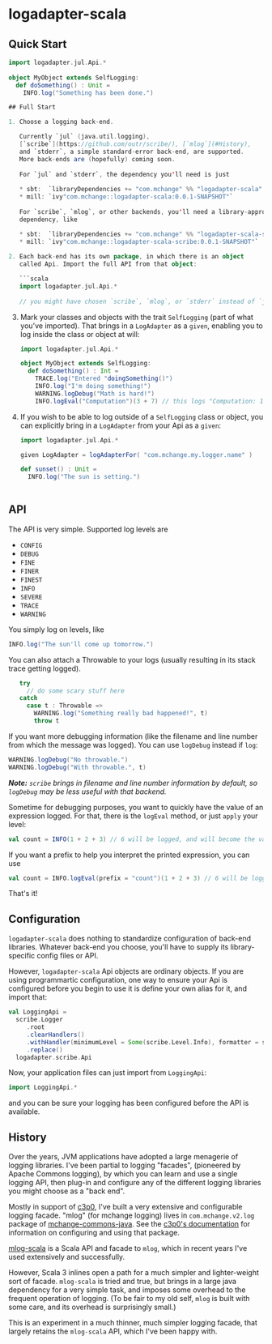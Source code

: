 # logadapter-scala

## Quick Start

```scala
import logadapter.jul.Api.*
   
object MyObject extends SelfLogging:
  def doSomething() : Unit =
    INFO.log("Something has been done.")

## Full Start

1. Choose a logging back-end. 

   Currently `jul` (java.util.logging),
   [`scribe`](https://github.com/outr/scribe/), [`mlog`](#History),
   and `stderr`, a simple standard-error back-end, are supported.
   More back-ends are (hopefully) coming soon.
   
   For `jul` and `stderr`, the dependency you'll need is just
   
   * sbt:  `libraryDependencies += "com.mchange" %% "logadapter-scala" % "<version>"`
   * mill: `ivy"com.mchange::logadapter-scala:0.0.1-SNAPSHOT"`
   
   For `scribe`, `mlog`, or other backends, you'll need a library-appropriate
   dependency, like

   * sbt:  `libraryDependencies += "com.mchange" %% "logadapter-scala-scribe" % "<version>"`
   * mill: `ivy"com.mchange::logadapter-scala-scribe:0.0.1-SNAPSHOT"`
   
2. Each back-end has its own package, in which there is an object
   called Api. Import the full API from that object:

   ```scala
   import logadapter.jul.Api.*
   
   // you might have chosen `scribe`, `mlog`, or `stderr` instead of `jul`
   ```

3. Mark your classes and objects with the trait `SelfLogging`
   (part of what you've imported). That brings in a `LogAdapter`
   as a `given`, enabling you to log inside the class or object
   at will:
   
   ```scala
   import logadapter.jul.Api.*
   
   object MyObject extends SelfLogging:
     def doSomething() : Int =
       TRACE.log("Entered "doingSomething()")
       INFO.log("I'm doing something!")
       WARNING.logDebug("Math is hard!")
       INFO.logEval("Computation")(3 + 7) // this logs "Computation: 10" and evaluate to 10
   ```

4. If you wish to be able to log outside of a `SelfLogging` class or object,
   you can explicitly bring in a `LogAdapter` from your Api as a `given`:
   
   ```scala
   import logadapter.jul.Api.*
   
   given LogAdapter = logAdapterFor( "com.mchange.my.logger.name" )
   
   def sunset() : Unit =
     INFO.log("The sun is setting.")
     
## API

The API is very simple. Supported log levels are

* `CONFIG`
* `DEBUG`
* `FINE`
* `FINER`
* `FINEST`
* `INFO`
* `SEVERE`
* `TRACE`
* `WARNING`

You simply log on levels, like

```scala
INFO.log("The sun'll come up tomorrow.")
```

You can also attach a Throwable to your logs (usually resulting in its stack trace getting logged).

```scala
   try
     // do some scary stuff here
   catch
     case t : Throwable =>
       WARNING.log("Something really bad happened!", t)
       throw t
```

If you want more debugging information (like the filename and line number from which
the message was logged). You can use `logDebug` instead if `log`:

```scala
WARNING.logDebug("No throwable.")
WARNING.logDebug("With throwable.", t)
```

_**Note:** `scribe` brings in filename and line number information by default, so `logDebug` may be less useful with that backend._

Sometime for debugging purposes, you want to quickly have the value of an expression
logged. For that, there is the `logEval` method, or just `apply` your level:

```scala
val count = INFO(1 + 2 + 3) // 6 will be logged, and will become the value of count
```

If you want a prefix to help you interpret the printed expression, you can
use 

```scala
val count = INFO.logEval(prefix = "count")(1 + 2 + 3) // 6 will be logged, and will become the value of count
```

That's it!

## Configuration

`logadapter-scala` does nothing to standardize configuration of back-end libraries.
Whatever back-end you choose, you'll have to supply its library-specific config files or API.

However, `logadapter-scala` Api objects are ordinary objects. If you are using
programmartic configuration, one way to ensure your Api is configured before you
begin to use it is define your own alias for it, and import that:

```scala
val LoggingApi =
  scribe.Logger
     .root
     .clearHandlers()
     .withHandler(minimumLevel = Some(scribe.Level.Info), formatter = scribe.format.Formatter.compact)
     .replace()
  logadapter.scribe.Api   
```

Now, your application files can just import from `LoggingApi`:

```scala
import LoggingApi.*
```

and you can be sure your logging has been configured before the API is available.

## History

Over the years, JVM applications have adopted a large menagerie of
logging libraries. I've been partial to logging "facades", (pioneered
by Apache Commons logging), by which you can learn and use a single
logging API, then plug-in and configure any of the different logging
libraries you might choose as a "back end".

Mostly in support of [c3p0](https://github.com/swaldman/c3p0), I've
built a very extensive and configurable logging facade. "mlog" (for
mchange logging) lives in `com.mchange.v2.log` package of 
[mchange-commons-java](https://github.com/swaldman/mchange-commons-java/tree/master/src/main/java/com/mchange/v2/log).
See the [c3p0's documentation](https://www.mchange.com/projects/c3p0) for information
on configuring and using that package.

[mlog-scala](https://github.com/swaldman/mlog-scala) is a Scala API
and facade to `mlog`, which in recent years I've used extensively and
successfully.

However, Scala 3 inlines open a path for a much simpler and lighter-weight
sort of facade. `mlog-scala` is tried and true, but brings in a large java
dependency for a very simple task, and imposes some overhead to the frequent
operation of logging. (To be fair to my old self, `mlog` is built with some
care, and its overhead is surprisingly small.)

This is an experiment in a much thinner, much simpler logging facade,
that largely retains the `mlog-scala` API, which I've been happy with.
